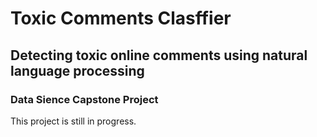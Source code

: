# Toxic Comments Clasffier
## Detecting toxic online comments using natural language processing 
### Data Sience Capstone Project 

This project is still in progress. 
